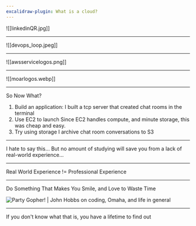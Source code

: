 ```yaml
---
excalidraw-plugin: What is a cloud?
---
```



![[linkedinQR.jpg]]

---

![[devops_loop.jpeg]]

---

![[awsservicelogos.png]]

---

![[moarlogos.webp]]

---

So Now What?
1. Build an application:
I built a tcp server that created chat rooms in the terminal
2. Use EC2 to launch
Since EC2 handles compute, and minute storage, this was cheap and easy.
3. Try using storage
I archive chat room conversations to S3

---
I hate to say this...
But no amount of studying will save you from a lack of real-world experience...

---

Real World Experience != Professional Experience

---

Do Something That Makes You Smile, and Love to Waste Time

![Party Gopher! | John Hobbs on coding, Omaha, and life in general](https://static.velvetcache.org/pages/2018/06/13/party-gopher/dancing-gopher.gif)

---
If you don't know what that is, you have a lifetime to find out

